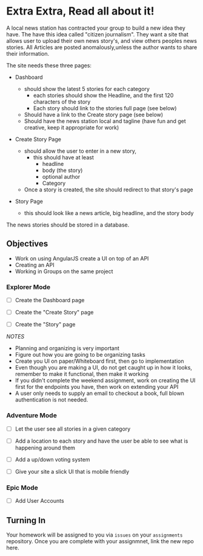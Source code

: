 # Extra Extra, Read all about it!

A local news station has contracted your group to build a new idea they have. The have this idea called "citizen journalism". They want a site that allows user to upload their own news story's, and view others peoples news stories. All Articles are posted anomalously,unless the author wants to share their information. 


The site needs these three pages: 

- Dashboard
    - should show the latest 5 stories for each category
        - each stories should show the Headline, and the first 120 characters of the story
        - Each story should link to the stories full page (see below)
    - Should have a link to the Create story page (see below)
    - Should have the news station local and tagline (have fun and get creative, keep it appropriate for work)   

- Create Story Page
    - should allow the user to enter in a new story, 
        - this should have at least
            - headline
            - body (the story)
            - optional author
            - Category
    - Once a story is created, the site should redirect to that story's page


- Story Page
    - this should look like a news article, big headline, and the story body 


The news stories should be stored in a database. 

## Objectives
- Work on using AngularJS create a UI on top of an API
- Creating an API
- Working in Groups on the same project

### Explorer Mode

- [ ] Create the Dashboard page
- [ ] Create the "Create Story" page
- [ ] Create the "Story" page


*NOTES*
- Planning and organizing is very important
- Figure out how you are going to be organizing tasks
- Create you UI on paper/Whiteboard first, then go to implementation
- Even though you are making a UI, do not get caught up in how it looks, remember to make it functional, then make it working
- If you didn't complete the weekend assignment, work on creating the UI first for the endpoints you have, then work on extending your API
- A user only needs to supply an email to checkout a book, full blown authentication is not needed. 

### Adventure Mode 
- [ ] Let the user see all stories in a given category 
- [ ] Add a location to each story and have the user be able to see what is happening around them
- [ ] Add a up/down voting system 
- [ ] Give your site a slick UI that is mobile friendly


### Epic Mode
- [ ] Add User Accounts


## Turning In

Your homework will be assigned to you via `issues` on your `assignments` repository. Once you are complete with your assignmnet, link the new repo here.

